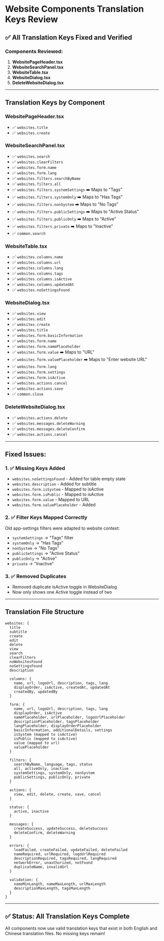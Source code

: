 # Website Components Translation Keys Review

## ✅ All Translation Keys Fixed and Verified

### Components Reviewed:
1. **WebsitePageHeader.tsx**
2. **WebsiteSearchPanel.tsx**
3. **WebsiteTable.tsx**
4. **WebsiteDialog.tsx**
5. **DeleteWebsiteDialog.tsx**

---

## Translation Keys by Component

### WebsitePageHeader.tsx
- ✅ `websites.title`
- ✅ `websites.create`

### WebsiteSearchPanel.tsx
- ✅ `websites.search`
- ✅ `websites.clearFilters`
- ✅ `websites.form.name`
- ✅ `websites.form.lang`
- ✅ `websites.filters.searchByName`
- ✅ `websites.filters.all`
- ✅ `websites.filters.systemSettings` ➡️ Maps to "Tags"
- ✅ `websites.filters.systemOnly` ➡️ Maps to "Has Tags"
- ✅ `websites.filters.nonSystem` ➡️ Maps to "No Tags"
- ✅ `websites.filters.publicSettings` ➡️ Maps to "Active Status"
- ✅ `websites.filters.publicOnly` ➡️ Maps to "Active"
- ✅ `websites.filters.private` ➡️ Maps to "Inactive"
- ✅ `common.search`

### WebsiteTable.tsx
- ✅ `websites.columns.name`
- ✅ `websites.columns.url`
- ✅ `websites.columns.lang`
- ✅ `websites.columns.tags`
- ✅ `websites.columns.isActive`
- ✅ `websites.columns.updatedAt`
- ✅ `websites.noSettingsFound`

### WebsiteDialog.tsx
- ✅ `websites.view`
- ✅ `websites.edit`
- ✅ `websites.create`
- ✅ `websites.title`
- ✅ `websites.form.basicInformation`
- ✅ `websites.form.name`
- ✅ `websites.form.namePlaceholder`
- ✅ `websites.form.value` ➡️ Maps to "URL"
- ✅ `websites.form.valuePlaceholder` ➡️ Maps to "Enter website URL"
- ✅ `websites.form.lang`
- ✅ `websites.form.settings`
- ✅ `websites.form.isActive`
- ✅ `websites.actions.cancel`
- ✅ `websites.actions.save`
- ✅ `common.close`

### DeleteWebsiteDialog.tsx
- ✅ `websites.actions.delete`
- ✅ `websites.messages.deleteWarning`
- ✅ `websites.messages.deleteConfirm`
- ✅ `websites.actions.cancel`

---

## Fixed Issues:

### 1. ✅ Missing Keys Added
- `websites.noSettingsFound` - Added for table empty state
- `websites.description` - Added for subtitle
- `websites.form.isSystem` - Mapped to isActive
- `websites.form.isPublic` - Mapped to isActive
- `websites.form.value` - Mapped to URL
- `websites.form.valuePlaceholder` - Added

### 2. ✅ Filter Keys Mapped Correctly
Old app-settings filters were adapted to website context:
- `systemSettings` → "Tags" filter
- `systemOnly` → "Has Tags"
- `nonSystem` → "No Tags"
- `publicSettings` → "Active Status"
- `publicOnly` → "Active"
- `private` → "Inactive"

### 3. ✅ Removed Duplicates
- Removed duplicate isActive toggle in WebsiteDialog
- Now only shows one Active toggle instead of two

---

## Translation File Structure

```
websites: {
  title
  subtitle
  create
  edit
  delete
  view
  search
  clearFilters
  noWebsitesFound
  noSettingsFound
  description
  
  columns: {
    name, url, logoUrl, description, tags, lang
    displayOrder, isActive, createdAt, updatedAt
    createdBy, updatedBy
  }
  
  form: {
    name, url, logoUrl, description, tags, lang
    displayOrder, isActive
    namePlaceholder, urlPlaceholder, logoUrlPlaceholder
    descriptionPlaceholder, tagsPlaceholder
    langPlaceholder, displayOrderPlaceholder
    basicInformation, additionalDetails, settings
    isSystem (mapped to isActive)
    isPublic (mapped to isActive)
    value (mapped to url)
    valuePlaceholder
  }
  
  filters: {
    searchByName, language, tags, status
    all, activeOnly, inactive
    systemSettings, systemOnly, nonSystem
    publicSettings, publicOnly, private
  }
  
  actions: {
    view, edit, delete, create, save, cancel
  }
  
  status: {
    active, inactive
  }
  
  messages: {
    createSuccess, updateSuccess, deleteSuccess
    deleteConfirm, deleteWarning
  }
  
  errors: {
    loadFailed, createFailed, updateFailed, deleteFailed
    nameRequired, urlRequired, logoUrlRequired
    descriptionRequired, tagsRequired, langRequired
    networkError, unauthorized, notFound
    duplicateName, invalidUrl
  }
  
  validation: {
    nameMinLength, nameMaxLength, urlMaxLength
    descriptionMaxLength, tagsMaxLength
  }
}
```

---

## ✅ Status: All Translation Keys Complete

All components now use valid translation keys that exist in both English and Chinese translation files. No missing keys remain!
